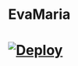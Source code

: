 # EvaMaria

# [![Deploy](https://www.herokucdn.com/deploy/button.svg)](https://heroku.com/deploy?template=https://github.com/Captainamarica/NightVi-sionmusicbot00.0)
